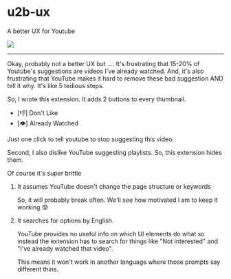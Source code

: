 # u2b-ux

A better UX for Youtube

![](https://github.com/greggman/u2b-ux/raw/master/screenshots/ub2-ux-01.jpg)

---

Okay, probably not a better UX but .... It's frustrating that 15-20% of
Youtube's suggestions are videos I've already watched. And,
it's also frustrating that YouTube makes it hard to remove
these bad suggestion AND tell it why. It's like 5 tedious steps.

So, I wrote this extension. It adds 2 buttons to every thumbnail.

* [👎] Don't Like
* [👁] Already Watched

Just one click to tell youtube to stop suggesting this video.

Second, I also dislike YouTube suggesting playlists. So, this
extension hides them.

Of course it's super brittle

1. It assumes YouTube doesn't change the page structure or keywords

   So, it will probably break often. We'll see how motivated I am
   to keep it working 😰

2. It searches for options by English.

   YouTube provides no useful info on which UI elements do what
   so instead the extension has to search for things like
   "Not interested" and "I've already watched that video".

   This means it won't work in another language where those
   prompts say different thins.

